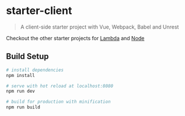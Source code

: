 # starter-client

> A client-side starter project with Vue, Webpack, Babel and Unrest

Checkout the other starter projects for
[Lambda](https://github.com/xori/starter-project/tree/lambda)
and [Node](https://github.com/xori/starter-project/tree/hosted)

## Build Setup

``` bash
# install dependencies
npm install

# serve with hot reload at localhost:8080
npm run dev

# build for production with minification
npm run build
```
